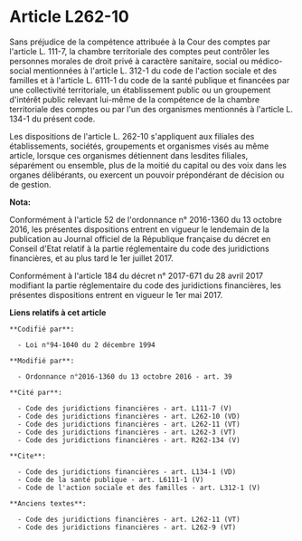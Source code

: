 # Article L262-10

Sans préjudice de la compétence attribuée à la Cour des comptes par l'article L. 111-7, la chambre territoriale des comptes
peut contrôler les personnes morales de droit privé à caractère sanitaire, social ou médico-social mentionnées à l'article L.
312-1 du code de l'action sociale et des familles et à l'article L. 6111-1 du code de la santé publique et financées par une
collectivité territoriale, un établissement public ou un groupement d'intérêt public relevant lui-même de la compétence de la
chambre territoriale des comptes ou par l'un des organismes mentionnés à l'article L. 134-1 du présent code. 

Les dispositions de l'article L. 262-10 s'appliquent aux filiales des établissements, sociétés, groupements et organismes
visés au même article, lorsque ces organismes détiennent dans lesdites filiales, séparément ou ensemble, plus de la moitié du
capital ou des voix dans les organes délibérants, ou exercent un pouvoir prépondérant de décision ou de gestion.

**Nota:**

Conformément à l'article 52 de l'ordonnance n° 2016-1360 du 13 octobre 2016, les présentes dispositions entrent en vigueur le
lendemain de la publication au Journal officiel de la République française du décret en Conseil d'Etat relatif à la partie
réglementaire du code des juridictions financières, et au plus tard le 1er juillet 2017.

Conformément à l'article 184 du décret n° 2017-671 du 28 avril 2017 modifiant la partie réglementaire du code des
juridictions financières, les présentes dispositions entrent en vigueur le 1er mai 2017.

**Liens relatifs à cet article**

	**Codifié par**:

	  - Loi n°94-1040 du 2 décembre 1994

	**Modifié par**:

	  - Ordonnance n°2016-1360 du 13 octobre 2016 - art. 39

	**Cité par**:

	  - Code des juridictions financières - art. L111-7 (V)
	  - Code des juridictions financières - art. L262-10 (VD)
	  - Code des juridictions financières - art. L262-11 (VT)
	  - Code des juridictions financières - art. L262-3 (VT)
	  - Code des juridictions financières - art. R262-134 (V)

	**Cite**:

	  - Code des juridictions financières - art. L134-1 (VD)
	  - Code de la santé publique - art. L6111-1 (V)
	  - Code de l'action sociale et des familles - art. L312-1 (V)

	**Anciens textes**:

	  - Code des juridictions financières - art. L262-11 (VT)
	  - Code des juridictions financières - art. L262-9 (VT)
